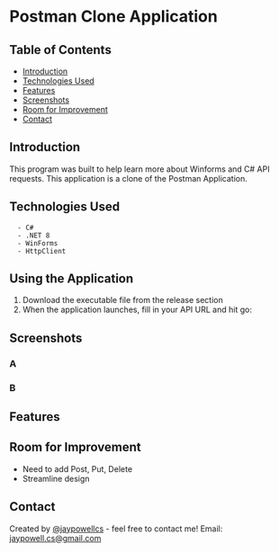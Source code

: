 #  Postman Clone Application

## Table of Contents
* [Introduction](#Introduction)
* [Technologies Used](#technologies-used)
* [Features](#features)
* [Screenshots](#screenshots)
* [Room for Improvement](#room-for-improvement)
* [Contact](#contact)

## Introduction
This program was built to help learn more about Winforms and C# API requests. This application is a clone of the Postman Application.  
 
## Technologies Used 
      - C#
      - .NET 8 
      - WinForms
      - HttpClient

## Using the Application 
1. Download the executable file from the release section
2. When the application launches, fill in your API URL and hit go:
   
## Screenshots

### A


### B


## Features
 
## Room for Improvement
- Need to add Post, Put, Delete
- Streamline design
  
## Contact
Created by [@jaypowellcs](https://github.com/jaypowellcs) - feel free to contact me!
Email: jaypowell.cs@gmail.com
